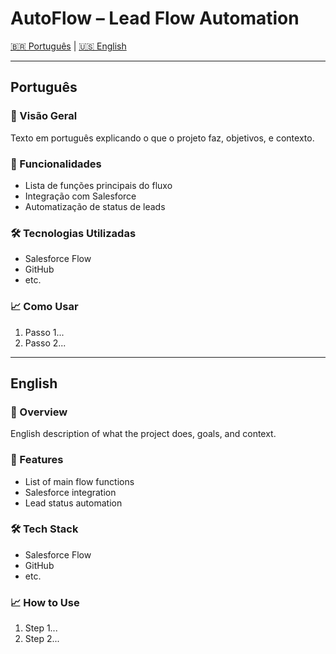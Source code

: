 # AutoFlow – Lead Flow Automation

[🇧🇷 Português](#português) | [🇺🇸 English](#english)

---

## Português

### 📌 Visão Geral
Texto em português explicando o que o projeto faz, objetivos, e contexto.

### 🚀 Funcionalidades
- Lista de funções principais do fluxo
- Integração com Salesforce
- Automatização de status de leads

### 🛠 Tecnologias Utilizadas
- Salesforce Flow
- GitHub
- etc.

### 📈 Como Usar
1. Passo 1...
2. Passo 2...

---

## English

### 📌 Overview
English description of what the project does, goals, and context.

### 🚀 Features
- List of main flow functions
- Salesforce integration
- Lead status automation

### 🛠 Tech Stack
- Salesforce Flow
- GitHub
- etc.

### 📈 How to Use
1. Step 1...
2. Step 2...
